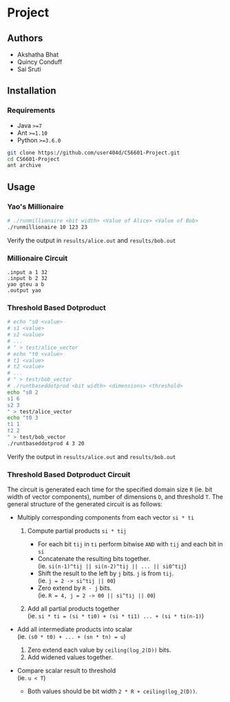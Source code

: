 # Project

## Authors

- Akshatha Bhat
- Quincy Conduff
- Sai Sruti

## Installation

### Requirements

- Java `>=7`
- Ant `>=1.10`
- Python `>=3.6.0`

```bash
git clone https://github.com/user404d/CS6601-Project.git
cd CS6601-Project
ant archive
```

## Usage

### Yao's Millionaire

```bash
# ./runmillionaire <bit width> <Value of Alice> <Value of Bob>
./runmillionaire 10 123 23
```

Verify the output in `results/alice.out` and `results/bob.out`

### Millionaire Circuit

```plain
.input a 1 32
.input b 2 32
yao gteu a b
.output yao
```

### Threshold Based Dotproduct

```bash
# echo "s0 <value>
# s1 <value>
# s2 <value>
# ...
# " > test/alice_vector
# echo "t0 <value>
# t1 <value>
# t2 <value>
# ...
# " > test/bob_vector
# ./runtbaseddotprod <bit width> <dimensions> <threshold>
echo "s0 2
s1 6
s2 3
" > test/alice_vector
echo "t0 3
t1 1
t2 2
" > test/bob_vector
./runtbaseddotprod 4 3 20
```

Verify the output in `results/alice.out` and `results/bob.out`

### Threshold Based Dotproduct Circuit

The circuit is generated each time for the specified domain size `R` (ie. bit width of vector components), number of dimensions `D`, and threshold `T`. The general structure of the generated circuit is as follows:

- Multiply corresponding components from each vector `si * ti`

  1. Compute partial products `si * tij`
      - For each bit `tij` in `ti` perform bitwise `AND` with `tij` and each bit in `si`
      - Concatenate the resulting bits together. \
        (ie. `si(n-1)^tij || si(n-2)^tij || ... || si0^tij`)
      - Shift the result to the left by `j` bits. `j` is from `tij`. \
        (ie. `j = 2 -> si^tij || 00`)
      - Zero extend by `R - j` bits. \
        (ie. `R = 4, j = 2 -> 00 || si^tij || 00`)

  2. Add all partial products together \
    (ie. `si * ti = (si * ti0) + (si * ti1) ... + (si * ti(n-1)`)

- Add all intermediate products into scalar \
(ie. `(s0 * t0) + ... + (sn * tn) = u`)

  1. Zero extend each value by `ceiling(log_2(D))` bits.
  2. Add widened values together.

- Compare scalar result to threshold \
(ie. `u < T`)

  - Both values should be bit width `2 * R + ceiling(log_2(D))`.